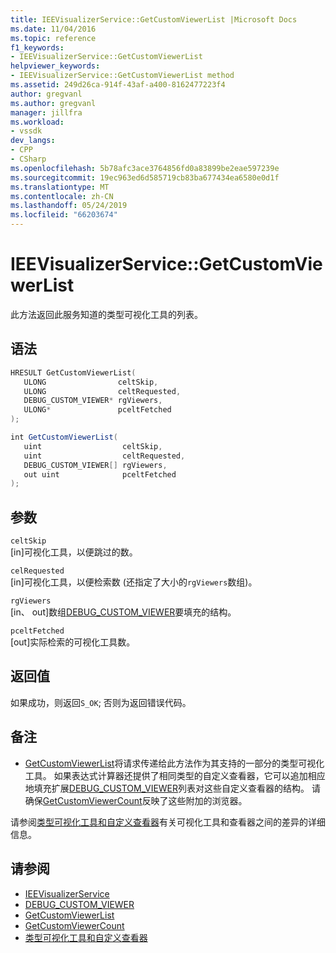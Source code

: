 ```yaml
---
title: IEEVisualizerService::GetCustomViewerList |Microsoft Docs
ms.date: 11/04/2016
ms.topic: reference
f1_keywords:
- IEEVisualizerService::GetCustomViewerList
helpviewer_keywords:
- IEEVisualizerService::GetCustomViewerList method
ms.assetid: 249d26ca-914f-43af-a400-8162477223f4
author: gregvanl
ms.author: gregvanl
manager: jillfra
ms.workload:
- vssdk
dev_langs:
- CPP
- CSharp
ms.openlocfilehash: 5b78afc3ace3764856fd0a83899be2eae597239e
ms.sourcegitcommit: 19ec963ed6d585719cb83ba677434ea6580e0d1f
ms.translationtype: MT
ms.contentlocale: zh-CN
ms.lasthandoff: 05/24/2019
ms.locfileid: "66203674"
---
```

# <a name="ieevisualizerservicegetcustomviewerlist"></a>IEEVisualizerService::GetCustomViewerList
此方法返回此服务知道的类型可视化工具的列表。

## <a name="syntax"></a>语法

```cpp
HRESULT GetCustomViewerList(
   ULONG                celtSkip,
   ULONG                celtRequested,
   DEBUG_CUSTOM_VIEWER* rgViewers,
   ULONG*               pceltFetched
);
```

```csharp
int GetCustomViewerList(
   uint                  celtSkip,
   uint                  celtRequested,
   DEBUG_CUSTOM_VIEWER[] rgViewers,
   out uint              pceltFetched
);
```

## <a name="parameters"></a>参数
`celtSkip`\
[in]可视化工具，以便跳过的数。

`celRequested`\
[in]可视化工具，以便检索数 (还指定了大小的`rgViewers`数组)。

`rgViewers`\
[in、 out]数组[DEBUG_CUSTOM_VIEWER](../../../extensibility/debugger/reference/debug-custom-viewer.md)要填充的结构。

`pceltFetched`\
[out]实际检索的可视化工具数。

## <a name="return-value"></a>返回值
 如果成功，则返回`S_OK`; 否则为返回错误代码。

## <a name="remarks"></a>备注
- [GetCustomViewerList](../../../extensibility/debugger/reference/idebugproperty3-getcustomviewerlist.md)将请求传递给此方法作为其支持的一部分的类型可视化工具。 如果表达式计算器还提供了相同类型的自定义查看器，它可以追加相应地填充扩展[DEBUG_CUSTOM_VIEWER](../../../extensibility/debugger/reference/debug-custom-viewer.md)列表对这些自定义查看器的结构。 请确保[GetCustomViewerCount](../../../extensibility/debugger/reference/idebugproperty3-getcustomviewercount.md)反映了这些附加的浏览器。

 请参阅[类型可视化工具和自定义查看器](../../../extensibility/debugger/type-visualizer-and-custom-viewer.md)有关可视化工具和查看器之间的差异的详细信息。

## <a name="see-also"></a>请参阅
- [IEEVisualizerService](../../../extensibility/debugger/reference/ieevisualizerservice.md)
- [DEBUG_CUSTOM_VIEWER](../../../extensibility/debugger/reference/debug-custom-viewer.md)
- [GetCustomViewerList](../../../extensibility/debugger/reference/idebugproperty3-getcustomviewerlist.md)
- [GetCustomViewerCount](../../../extensibility/debugger/reference/idebugproperty3-getcustomviewercount.md)
- [类型可视化工具和自定义查看器](../../../extensibility/debugger/type-visualizer-and-custom-viewer.md)